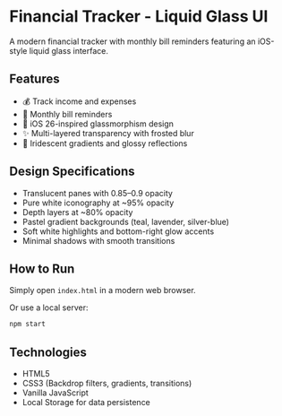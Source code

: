 # Financial Tracker - Liquid Glass UI

A modern financial tracker with monthly bill reminders featuring an iOS-style liquid glass interface.

## Features

- 💰 Track income and expenses
- 📅 Monthly bill reminders
- 🎨 iOS 26-inspired glassmorphism design
- ✨ Multi-layered transparency with frosted blur
- 🌈 Iridescent gradients and glossy reflections

## Design Specifications

- Translucent panes with 0.85–0.9 opacity
- Pure white iconography at ~95% opacity
- Depth layers at ~80% opacity
- Pastel gradient backgrounds (teal, lavender, silver-blue)
- Soft white highlights and bottom-right glow accents
- Minimal shadows with smooth transitions

## How to Run

Simply open `index.html` in a modern web browser.

Or use a local server:
```bash
npm start
```

## Technologies

- HTML5
- CSS3 (Backdrop filters, gradients, transitions)
- Vanilla JavaScript
- Local Storage for data persistence
